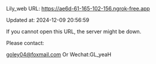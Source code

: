 Lily_web URL: https://ae6d-61-165-102-156.ngrok-free.app

Updated at: 2024-12-09 20:56:59

If you cannot open this URL, the server might be down.

Please contact: 

goley04@foxmail.com Or Wechat:GL_yeaH